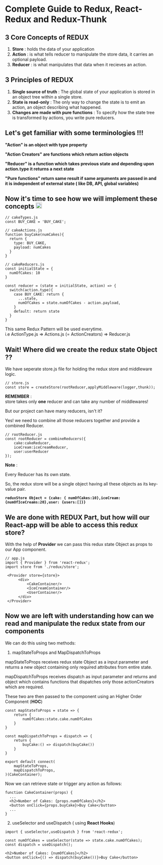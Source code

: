 # Complete Guide to Redux, React-Redux and Redux-Thunk

## 3 Core Concepts of REDUX
1) **Store** : holds the data of your application
2) **Action** : is what tells reducer to manipulate the store data, it carries an optional payload.
3) **Reducer** : is what manipulates that data when it recieves an action.

## 3 Principles of REDUX
1) **Single source of truth** : The global state of your application is stored in an object tree within a single store.
2) **State is read-only** : The only way to change the state is to emit an action, an object describing what happened.
3) **Changes are made with pure functions** : To specify how the state tree is transformed by actions, you write pure reducers.

## Let's get familiar with some terminologies !!!
**"Action" is an object with type property**

**"Action Creators" are functions which return action objects**

**"Reducer" is a function which takes previous state and depending upon action.type it returns a next state**

**"Pure functions" return same result if same arguments are passed in and it is independent of external state ( like DB, API, global variables)**

## Now it's time to see how we will implement these concepts <img src="https://user-images.githubusercontent.com/44189570/112339618-d4c4d180-8ce5-11eb-9a3e-980f55527f35.png" width="20" height="20"> 

```
// cakeTypes.js
const BUY_CAKE = 'BUY_CAKE';
```

``` 
// cakeActions.js
function buyCake(numCakes){
  return {
    type: BUY_CAKE,
    payload: numCakes
  }
}
```

```
// cakeReducers.js
const initialState = {
  numOfCakes: 10
}

const reducer = (state = initialState, action) => {
  switch(action.type){
    case BUY_CAKE: return {
      ...state,
      numOfCakes = state.numOfCakes - action.payload,
    }
    default: return state
  }
}
```

This same Redux Pattern will be used everytime.   
i.e ActionType.js => Actions.js (= ActionCreators) => Reducer.js

## Wait! Where did we create the redux state Object ??
We have seperate store.js file for holding the redux store and middleware logic.

```
// store.js
const store = createStore(rootReducer,applyMiddleware(logger,thunk));
```
**REMEMBER** : <br/>
store takes only **one** reducer and can take any number of middlewares!

But our project can have many reducers, isn't it? 

Yes! we need to combine all those reducers together and provide a combined Reducer.

```
// rootReducer.js
const rootReducer = combineReducers({
    cake:cakeReducer,
    iceCream:iceCreamReducer,
    user:userReducer
});
```
**Note** :

Every Reducer has its own state.

So, the redux store will be a single object having all these objects as its key-value pair.

**`reduxStore Object = {cake: { numOfCakes:10},iceCream: {numOfIceCreams:20},user: {users:[]}}`**


## We are done with REDUX Part, but how will our React-app will be able to access this redux store?
With the help of **Provider** we can pass this redux state Object as props to our App component.

```
// app.js
import { Provider } from 'react-redux';
import store from './redux/store';

 <Provider store={store}>
      <div>         
          <CakeContainer/>
          <IceCreamContainer/>
          <UserContainer/>
      </div>
 </Provider>
```
## Now we are left with understanding how can we read and manipulate the redux state from our components
We can do this using two methods:
1) mapStateToProps and MapDispatchToProps 

mapStateToProps receives redux state Object as a input parameter and returns a new object containing only required attributes from entire state.

mapDispatchToProps receives dispatch as input parameter and returns and object which contains functions that dispatches only those actionCreators which are required.

These two are then passed to the component using an Higher Order Component (**HOC**)

```
const mapStateToProps = state => {
    return {
        numOfCakes:state.cake.numOfCakes
    }
}

const mapDispatchToProps = dispatch => {
    return {
        buyCake:() => dispatch(buyCake())
    }
}

export default connect(
    mapStateToProps,
    mapDispatchToProps,
)(CakeContainer);
```

Now we can retrieve state or trigger any action as follows:
```
function CakeContainer(props) {
  ...
  <h2>Number of Cakes: {props.numOfCakes}</h2>
  <button onClick={props.buyCake}>Buy Cake</button>
  ...
}
```

2) useSelector and useDispatch ( using **React Hooks**)

```
import { useSelector,useDispatch } from 'react-redux';

const numOfCakes = useSelector(state => state.cake.numOfCakes);
const dispatch = useDispatch();

<h2>Number of Cakes: {numOfCakes}</h2>
<button onClick={() => dispatch(buyCake())}>Buy Cake</button>
```


                                                                
                                                 

